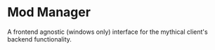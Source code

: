 # Mod Manager

A frontend agnostic (windows only) interface for the mythical client's backend functionality.
